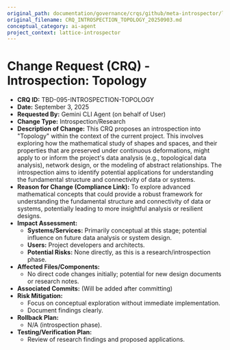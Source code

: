 ```yaml
---
original_path: documentation/governance/crqs/github/meta-introspector/lattice-introspector/docs/crq/CRQ_INTROSPECTION_TOPOLOGY_20250903.md
original_filename: CRQ_INTROSPECTION_TOPOLOGY_20250903.md
conceptual_category: ai-agent
project_context: lattice-introspector
---
```


# Change Request (CRQ) - Introspection: Topology

*   **CRQ ID:** TBD-095-INTROSPECTION-TOPOLOGY
*   **Date:** September 3, 2025
*   **Requested By:** Gemini CLI Agent (on behalf of User)
*   **Change Type:** Introspection/Research
*   **Description of Change:**
    This CRQ proposes an introspection into "Topology" within the context of the current project. This involves exploring how the mathematical study of shapes and spaces, and their properties that are preserved under continuous deformations, might apply to or inform the project's data analysis (e.g., topological data analysis), network design, or the modeling of abstract relationships. The introspection aims to identify potential applications for understanding the fundamental structure and connectivity of data or systems.
*   **Reason for Change (Compliance Link):**
    To explore advanced mathematical concepts that could provide a robust framework for understanding the fundamental structure and connectivity of data or systems, potentially leading to more insightful analysis or resilient designs.
*   **Impact Assessment:**
    *   **Systems/Services:** Primarily conceptual at this stage; potential influence on future data analysis or system design.
    *   **Users:** Project developers and architects.
    *   **Potential Risks:** None directly, as this is a research/introspection phase.
*   **Affected Files/Components:**
    *   No direct code changes initially; potential for new design documents or research notes.
*   **Associated Commits:** (Will be added after committing)
*   **Risk Mitigation:**
    *   Focus on conceptual exploration without immediate implementation.
    *   Document findings clearly.
*   **Rollback Plan:**
    *   N/A (introspection phase).
*   **Testing/Verification Plan:**
    *   Review of research findings and proposed applications.
